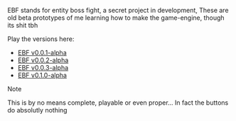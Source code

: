 EBF stands for entity boss fight, a secret project in development, These are old beta prototypes of me learning how to make the game-engine, though its shit tbh

Play the versions here:
- [EBF v0.0.1-alpha](https://definetlynotai.github.io/Fight_OLD/ebf-v0.0.1/)
- [EBF v0.0.2-alpha](https://definetlynotai.github.io/Fight_OLD/ebf-v0.0.2/)
- [EBF v0.0.3-alpha](https://definetlynotai.github.io/Fight_OLD/ebf-v0.0.3/)
- [EBF v0.1.0-alpha](https://definetlynotai.github.io/Fight_OLD/ebf-v0.1.0/)

> [!NOTE]
> This is by no means complete, playable or even proper... In fact the buttons do absolutly nothing
> 
